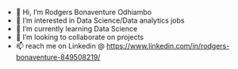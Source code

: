 - 👋 Hi, I’m Rodgers Bonaventure Odhiambo
- 👀 I’m interested in Data Science/Data analytics jobs
- 🌱 I’m currently learning Data Science
- 💞️ I’m looking to collaborate on projects
- 📫 reach me on Linkedin @ https://www.linkedin.com/in/rodgers-bonaventure-849508219/
  
  

<!---
rodgersbunde/rodgersbunde is a ✨ special ✨ repository because its `README.md` (this file) appears on your GitHub profile.
You can click the Preview link to take a look at your changes.
--->
